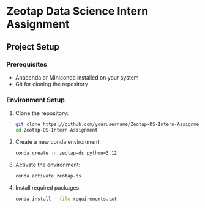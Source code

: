 # Zeotap Data Science Intern Assignment

## Project Setup

### Prerequisites
- Anaconda or Miniconda installed on your system
- Git for cloning the repository

### Environment Setup

1. Clone the repository:
    ```bash
    git clone https://github.com/yourusername/Zeotap-DS-Intern-Assignment.git
    cd Zeotap-DS-Intern-Assignment
    ```

2. Create a new conda environment:
    ```bash
    conda create -n zeotap-ds python=3.12
    ```

3. Activate the environment:
    ```bash
    conda activate zeotap-ds
    ```

4. Install required packages:
    ```bash
    conda install --file requirements.txt
    ```